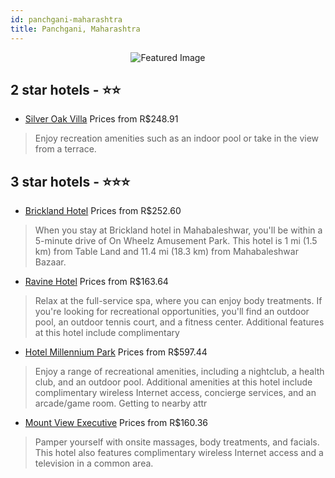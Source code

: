 ```yaml
---
id: panchgani-maharashtra
title: Panchgani, Maharashtra
---
```


<center><img src="https://i.travelapi.com/hotels/28000000/27040000/27038600/27038556/c194b900_z.jpg" alt="Featured Image" /></center>


##  2 star hotels - ⭐️⭐️

-    [Silver Oak Villa](https://us.hurb.com/hotels/panchgani/silver-oak-villa-JNP-JP119755?cmp=18055) Prices from R$248.91
   > Enjoy recreation amenities such as an indoor pool or take in the view from a terrace.

##  3 star hotels - ⭐️⭐️⭐️

-    [Brickland Hotel](https://us.hurb.com/hotels/panchgani/brickland-hotel-JNP-JP480647?cmp=18055) Prices from R$252.60
   > When you stay at Brickland hotel in Mahabaleshwar, you'll be within a 5-minute drive of On Wheelz Amusement Park. This hotel is 1 mi (1.5 km) from Table Land and 11.4 mi (18.3 km) from Mahabaleshwar Bazaar.
-    [Ravine Hotel](https://us.hurb.com/hotels/panchgani/ravine-hotel-JNP-JP629803?cmp=18055) Prices from R$163.64
   > Relax at the full-service spa, where you can enjoy body treatments. If you're looking for recreational opportunities, you'll find an outdoor pool, an outdoor tennis court, and a fitness center. Additional features at this hotel include complimentary 
-    [Hotel Millennium Park](https://us.hurb.com/hotels/panchgani/hotel-millennium-park-JNP-JP255239?cmp=18055) Prices from R$597.44
   > Enjoy a range of recreational amenities, including a nightclub, a health club, and an outdoor pool. Additional amenities at this hotel include complimentary wireless Internet access, concierge services, and an arcade/game room. Getting to nearby attr
-    [Mount View Executive](https://us.hurb.com/hotels/panchgani/mount-view-executive-JNP-JP604330?cmp=18055) Prices from R$160.36
   > Pamper yourself with onsite massages, body treatments, and facials. This hotel also features complimentary wireless Internet access and a television in a common area.

